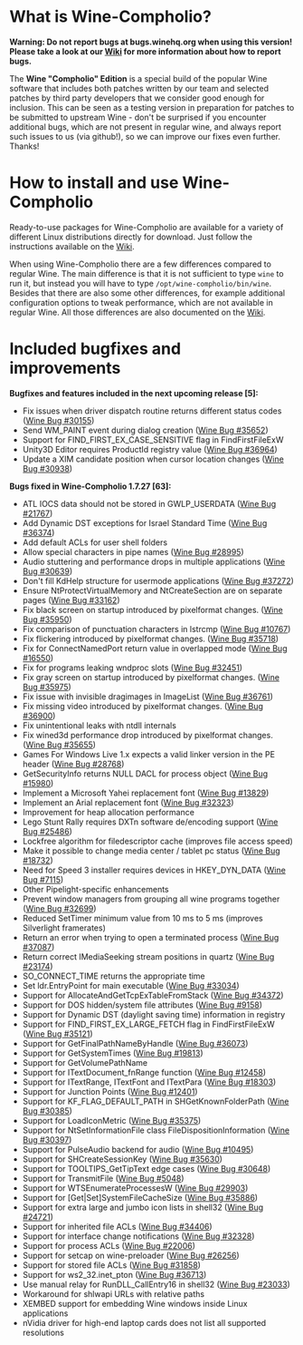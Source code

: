 What is Wine-Compholio?
=======================

**Warning: Do not report bugs at bugs.winehq.org when using this version!
Please take a look at our
[Wiki](https://github.com/compholio/wine-compholio/wiki/Reporting-bugs)
for more information about how to report bugs.**

The **Wine "Compholio" Edition** is a special build of the popular Wine
software that includes both patches written by our team and selected patches
by third party developers that we consider good enough for inclusion. This can
be seen as a testing version in preparation for patches to be submitted to
upstream Wine - don't be surprised if you encounter additional bugs, which are
not present in regular wine, and always report such issues to us (via github!),
so we can improve our fixes even further. Thanks!


How to install and use Wine-Compholio
=====================================

Ready-to-use packages for Wine-Compholio are available for a variety
of different Linux distributions directly for download. Just follow the
instructions available on the
[Wiki](https://github.com/compholio/wine-compholio/wiki/Installation).

When using Wine-Compholio there are a few differences compared to regular
Wine. The main difference is that it is not sufficient to type `wine` to
run it, but instead you will have to type `/opt/wine-compholio/bin/wine`.
Besides that there are also some other differences, for example additional
configuration options to tweak performance, which are not available in regular
Wine. All those differences are also documented on the
[Wiki](https://github.com/compholio/wine-compholio/wiki/Usage).


Included bugfixes and improvements
==================================

**Bugfixes and features included in the next upcoming release [5]:**

* Fix issues when driver dispatch routine returns different status codes ([Wine Bug #30155](http://bugs.winehq.org/show_bug.cgi?id=30155))
* Send WM_PAINT event during dialog creation ([Wine Bug #35652](http://bugs.winehq.org/show_bug.cgi?id=35652))
* Support for FIND_FIRST_EX_CASE_SENSITIVE flag in FindFirstFileExW
* Unity3D Editor requires ProductId registry value ([Wine Bug #36964](http://bugs.winehq.org/show_bug.cgi?id=36964))
* Update a XIM candidate position when cursor location changes ([Wine Bug #30938](http://bugs.winehq.org/show_bug.cgi?id=30938))


**Bugs fixed in Wine-Compholio 1.7.27 [63]:**

* ATL IOCS data should not be stored in GWLP_USERDATA ([Wine Bug #21767](http://bugs.winehq.org/show_bug.cgi?id=21767))
* Add Dynamic DST exceptions for Israel Standard Time ([Wine Bug #36374](http://bugs.winehq.org/show_bug.cgi?id=36374))
* Add default ACLs for user shell folders
* Allow special characters in pipe names ([Wine Bug #28995](http://bugs.winehq.org/show_bug.cgi?id=28995))
* Audio stuttering and performance drops in multiple applications ([Wine Bug #30639](http://bugs.winehq.org/show_bug.cgi?id=30639))
* Don't fill KdHelp structure for usermode applications ([Wine Bug #37272](http://bugs.winehq.org/show_bug.cgi?id=37272))
* Ensure NtProtectVirtualMemory and NtCreateSection are on separate pages ([Wine Bug #33162](http://bugs.winehq.org/show_bug.cgi?id=33162))
* Fix black screen on startup introduced by pixelformat changes. ([Wine Bug #35950](http://bugs.winehq.org/show_bug.cgi?id=35950))
* Fix comparison of punctuation characters in lstrcmp ([Wine Bug #10767](http://bugs.winehq.org/show_bug.cgi?id=10767))
* Fix flickering introduced by pixelformat changes. ([Wine Bug #35718](http://bugs.winehq.org/show_bug.cgi?id=35718))
* Fix for ConnectNamedPort return value in overlapped mode ([Wine Bug #16550](http://bugs.winehq.org/show_bug.cgi?id=16550))
* Fix for programs leaking wndproc slots ([Wine Bug #32451](http://bugs.winehq.org/show_bug.cgi?id=32451))
* Fix gray screen on startup introduced by pixelformat changes. ([Wine Bug #35975](http://bugs.winehq.org/show_bug.cgi?id=35975))
* Fix issue with invisible dragimages in ImageList ([Wine Bug #36761](http://bugs.winehq.org/show_bug.cgi?id=36761))
* Fix missing video introduced by pixelformat changes. ([Wine Bug #36900](http://bugs.winehq.org/show_bug.cgi?id=36900))
* Fix unintentional leaks with ntdll internals
* Fix wined3d performance drop introduced by pixelformat changes. ([Wine Bug #35655](http://bugs.winehq.org/show_bug.cgi?id=35655))
* Games For Windows Live 1.x expects a valid linker version in the PE header ([Wine Bug #28768](http://bugs.winehq.org/show_bug.cgi?id=28768))
* GetSecurityInfo returns NULL DACL for process object ([Wine Bug #15980](http://bugs.winehq.org/show_bug.cgi?id=15980))
* Implement a Microsoft Yahei replacement font ([Wine Bug #13829](http://bugs.winehq.org/show_bug.cgi?id=13829))
* Implement an Arial replacement font ([Wine Bug #32323](http://bugs.winehq.org/show_bug.cgi?id=32323))
* Improvement for heap allocation performance
* Lego Stunt Rally requires DXTn software de/encoding support ([Wine Bug #25486](http://bugs.winehq.org/show_bug.cgi?id=25486))
* Lockfree algorithm for filedescriptor cache (improves file access speed)
* Make it possible to change media center / tablet pc status ([Wine Bug #18732](http://bugs.winehq.org/show_bug.cgi?id=18732))
* Need for Speed 3 installer requires devices in HKEY_DYN_DATA ([Wine Bug #7115](http://bugs.winehq.org/show_bug.cgi?id=7115))
* Other Pipelight-specific enhancements
* Prevent window managers from grouping all wine programs together ([Wine Bug #32699](http://bugs.winehq.org/show_bug.cgi?id=32699))
* Reduced SetTimer minimum value from 10 ms to 5 ms (improves Silverlight framerates)
* Return an error when trying to open a terminated process ([Wine Bug #37087](http://bugs.winehq.org/show_bug.cgi?id=37087))
* Return correct IMediaSeeking stream positions in quartz ([Wine Bug #23174](http://bugs.winehq.org/show_bug.cgi?id=23174))
* SO_CONNECT_TIME returns the appropriate time
* Set ldr.EntryPoint for main executable ([Wine Bug #33034](http://bugs.winehq.org/show_bug.cgi?id=33034))
* Support for AllocateAndGetTcpExTableFromStack ([Wine Bug #34372](http://bugs.winehq.org/show_bug.cgi?id=34372))
* Support for DOS hidden/system file attributes ([Wine Bug #9158](http://bugs.winehq.org/show_bug.cgi?id=9158))
* Support for Dynamic DST (daylight saving time) information in registry
* Support for FIND_FIRST_EX_LARGE_FETCH flag in FindFirstFileExW ([Wine Bug #35121](http://bugs.winehq.org/show_bug.cgi?id=35121))
* Support for GetFinalPathNameByHandle ([Wine Bug #36073](http://bugs.winehq.org/show_bug.cgi?id=36073))
* Support for GetSystemTimes ([Wine Bug #19813](http://bugs.winehq.org/show_bug.cgi?id=19813))
* Support for GetVolumePathName
* Support for ITextDocument_fnRange function ([Wine Bug #12458](http://bugs.winehq.org/show_bug.cgi?id=12458))
* Support for ITextRange, ITextFont and ITextPara ([Wine Bug #18303](http://bugs.winehq.org/show_bug.cgi?id=18303))
* Support for Junction Points ([Wine Bug #12401](http://bugs.winehq.org/show_bug.cgi?id=12401))
* Support for KF_FLAG_DEFAULT_PATH in SHGetKnownFolderPath ([Wine Bug #30385](http://bugs.winehq.org/show_bug.cgi?id=30385))
* Support for LoadIconMetric ([Wine Bug #35375](http://bugs.winehq.org/show_bug.cgi?id=35375))
* Support for NtSetInformationFile class FileDispositionInformation ([Wine Bug #30397](http://bugs.winehq.org/show_bug.cgi?id=30397))
* Support for PulseAudio backend for audio ([Wine Bug #10495](http://bugs.winehq.org/show_bug.cgi?id=10495))
* Support for SHCreateSessionKey ([Wine Bug #35630](http://bugs.winehq.org/show_bug.cgi?id=35630))
* Support for TOOLTIPS_GetTipText edge cases ([Wine Bug #30648](http://bugs.winehq.org/show_bug.cgi?id=30648))
* Support for TransmitFile ([Wine Bug #5048](http://bugs.winehq.org/show_bug.cgi?id=5048))
* Support for WTSEnumerateProcessesW ([Wine Bug #29903](http://bugs.winehq.org/show_bug.cgi?id=29903))
* Support for [Get|Set]SystemFileCacheSize ([Wine Bug #35886](http://bugs.winehq.org/show_bug.cgi?id=35886))
* Support for extra large and jumbo icon lists in shell32 ([Wine Bug #24721](http://bugs.winehq.org/show_bug.cgi?id=24721))
* Support for inherited file ACLs ([Wine Bug #34406](http://bugs.winehq.org/show_bug.cgi?id=34406))
* Support for interface change notifications ([Wine Bug #32328](http://bugs.winehq.org/show_bug.cgi?id=32328))
* Support for process ACLs ([Wine Bug #22006](http://bugs.winehq.org/show_bug.cgi?id=22006))
* Support for setcap on wine-preloader ([Wine Bug #26256](http://bugs.winehq.org/show_bug.cgi?id=26256))
* Support for stored file ACLs ([Wine Bug #31858](http://bugs.winehq.org/show_bug.cgi?id=31858))
* Support for ws2_32.inet_pton ([Wine Bug #36713](http://bugs.winehq.org/show_bug.cgi?id=36713))
* Use manual relay for RunDLL_CallEntry16 in shell32 ([Wine Bug #23033](http://bugs.winehq.org/show_bug.cgi?id=23033))
* Workaround for shlwapi URLs with relative paths
* XEMBED support for embedding Wine windows inside Linux applications
* nVidia driver for high-end laptop cards does not list all supported resolutions

